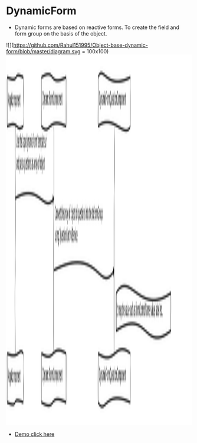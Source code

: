 # DynamicForm
 
- Dynamic forms are based on reactive forms. To create the field and form group on the 
  basis of the object.

 ![](https://github.com/Rahul151995/Object-base-dynamic-form/blob/master/diagram.svg = 100x100)
<img src="https://github.com/Rahul151995/Object-base-dynamic-form/blob/master/diagram.svg" width="1000px" height="1000px" />


- [Demo click here](http://dynamic-forms.surge.sh/)
